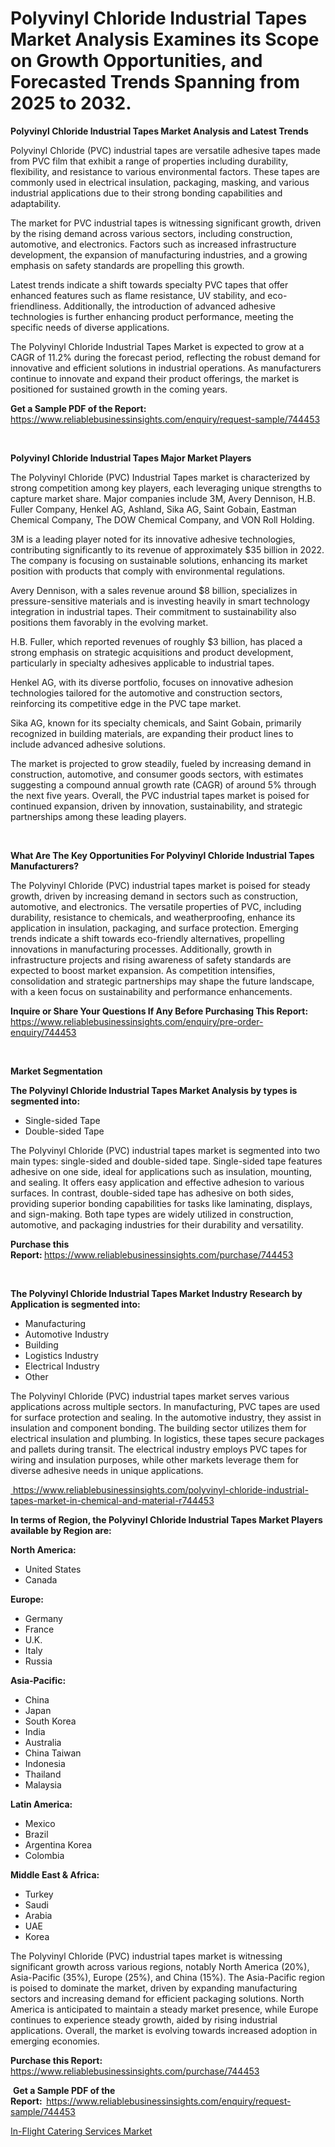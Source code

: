 <p><h1>Polyvinyl Chloride Industrial Tapes Market Analysis Examines its Scope on Growth Opportunities, and Forecasted Trends Spanning from 2025 to 2032.</h1></p><p><strong>Polyvinyl Chloride Industrial Tapes Market Analysis and Latest Trends</strong></p>
<p><p>Polyvinyl Chloride (PVC) industrial tapes are versatile adhesive tapes made from PVC film that exhibit a range of properties including durability, flexibility, and resistance to various environmental factors. These tapes are commonly used in electrical insulation, packaging, masking, and various industrial applications due to their strong bonding capabilities and adaptability. </p><p>The market for PVC industrial tapes is witnessing significant growth, driven by the rising demand across various sectors, including construction, automotive, and electronics. Factors such as increased infrastructure development, the expansion of manufacturing industries, and a growing emphasis on safety standards are propelling this growth. </p><p>Latest trends indicate a shift towards specialty PVC tapes that offer enhanced features such as flame resistance, UV stability, and eco-friendliness. Additionally, the introduction of advanced adhesive technologies is further enhancing product performance, meeting the specific needs of diverse applications. </p><p>The Polyvinyl Chloride Industrial Tapes Market is expected to grow at a CAGR of 11.2% during the forecast period, reflecting the robust demand for innovative and efficient solutions in industrial operations. As manufacturers continue to innovate and expand their product offerings, the market is positioned for sustained growth in the coming years.</p></p>
<p><strong>Get a Sample PDF of the Report:&nbsp;</strong> <a href="https://www.reliablebusinessinsights.com/enquiry/request-sample/744453?utm_campaign=3288&utm_medium=2&utm_source=Github&utm_content=ia&utm_term=29032025&utm_id=polyvinyl-chloride-industrial-tapes">https://www.reliablebusinessinsights.com/enquiry/request-sample/744453</a></p>
<p>&nbsp;</p>
<p><strong>Polyvinyl Chloride Industrial Tapes Major Market Players</strong></p>
<p><p>The Polyvinyl Chloride (PVC) Industrial Tapes market is characterized by strong competition among key players, each leveraging unique strengths to capture market share. Major companies include 3M, Avery Dennison, H.B. Fuller Company, Henkel AG, Ashland, Sika AG, Saint Gobain, Eastman Chemical Company, The DOW Chemical Company, and VON Roll Holding.</p><p>3M is a leading player noted for its innovative adhesive technologies, contributing significantly to its revenue of approximately $35 billion in 2022. The company is focusing on sustainable solutions, enhancing its market position with products that comply with environmental regulations.</p><p>Avery Dennison, with a sales revenue around $8 billion, specializes in pressure-sensitive materials and is investing heavily in smart technology integration in industrial tapes. Their commitment to sustainability also positions them favorably in the evolving market.</p><p>H.B. Fuller, which reported revenues of roughly $3 billion, has placed a strong emphasis on strategic acquisitions and product development, particularly in specialty adhesives applicable to industrial tapes.</p><p>Henkel AG, with its diverse portfolio, focuses on innovative adhesion technologies tailored for the automotive and construction sectors, reinforcing its competitive edge in the PVC tape market.</p><p>Sika AG, known for its specialty chemicals, and Saint Gobain, primarily recognized in building materials, are expanding their product lines to include advanced adhesive solutions.</p><p>The market is projected to grow steadily, fueled by increasing demand in construction, automotive, and consumer goods sectors, with estimates suggesting a compound annual growth rate (CAGR) of around 5% through the next five years. Overall, the PVC industrial tapes market is poised for continued expansion, driven by innovation, sustainability, and strategic partnerships among these leading players.</p></p>
<p>&nbsp;</p>
<p><strong>What Are The Key Opportunities For Polyvinyl Chloride Industrial Tapes Manufacturers?</strong></p>
<p><p>The Polyvinyl Chloride (PVC) industrial tapes market is poised for steady growth, driven by increasing demand in sectors such as construction, automotive, and electronics. The versatile properties of PVC, including durability, resistance to chemicals, and weatherproofing, enhance its application in insulation, packaging, and surface protection. Emerging trends indicate a shift towards eco-friendly alternatives, propelling innovations in manufacturing processes. Additionally, growth in infrastructure projects and rising awareness of safety standards are expected to boost market expansion. As competition intensifies, consolidation and strategic partnerships may shape the future landscape, with a keen focus on sustainability and performance enhancements.</p></p>
<p><strong>Inquire or Share Your Questions If Any Before Purchasing This Report:</strong> <a href="https://www.reliablebusinessinsights.com/enquiry/pre-order-enquiry/744453?utm_campaign=3288&utm_medium=2&utm_source=Github&utm_content=ia&utm_term=29032025&utm_id=polyvinyl-chloride-industrial-tapes">https://www.reliablebusinessinsights.com/enquiry/pre-order-enquiry/744453</a></p>
<p>&nbsp;</p>
<p><strong>Market Segmentation</strong></p>
<p><strong>The Polyvinyl Chloride Industrial Tapes Market Analysis by types is segmented into:</strong></p>
<p><ul><li>Single-sided Tape</li><li>Double-sided Tape</li></ul></p>
<p><p>The Polyvinyl Chloride (PVC) industrial tapes market is segmented into two main types: single-sided and double-sided tape. Single-sided tape features adhesive on one side, ideal for applications such as insulation, mounting, and sealing. It offers easy application and effective adhesion to various surfaces. In contrast, double-sided tape has adhesive on both sides, providing superior bonding capabilities for tasks like laminating, displays, and sign-making. Both tape types are widely utilized in construction, automotive, and packaging industries for their durability and versatility.</p></p>
<p><strong>Purchase this Report:&nbsp;</strong><a href="https://www.reliablebusinessinsights.com/purchase/744453?utm_campaign=3288&utm_medium=2&utm_source=Github&utm_content=ia&utm_term=29032025&utm_id=polyvinyl-chloride-industrial-tapes">https://www.reliablebusinessinsights.com/purchase/744453</a></p>
<p>&nbsp;</p>
<p><strong>The Polyvinyl Chloride Industrial Tapes Market Industry Research by Application is segmented into:</strong></p>
<p><ul><li>Manufacturing</li><li>Automotive Industry</li><li>Building</li><li>Logistics Industry</li><li>Electrical Industry</li><li>Other</li></ul></p>
<p><p>The Polyvinyl Chloride (PVC) industrial tapes market serves various applications across multiple sectors. In manufacturing, PVC tapes are used for surface protection and sealing. In the automotive industry, they assist in insulation and component bonding. The building sector utilizes them for electrical insulation and plumbing. In logistics, these tapes secure packages and pallets during transit. The electrical industry employs PVC tapes for wiring and insulation purposes, while other markets leverage them for diverse adhesive needs in unique applications.</p></p>
<p><a href="https://www.reliablebusinessinsights.com/polyvinyl-chloride-industrial-tapes-market-in-chemical-and-material-r744453?utm_campaign=3288&utm_medium=2&utm_source=Github&utm_content=ia&utm_term=29032025&utm_id=polyvinyl-chloride-industrial-tapes">&nbsp;https://www.reliablebusinessinsights.com/polyvinyl-chloride-industrial-tapes-market-in-chemical-and-material-r744453</a></p>
<p><strong>In terms of Region, the Polyvinyl Chloride Industrial Tapes Market Players available by Region are:</strong></p>
<p>
    <p> <strong> North America: </strong>
        <ul>
            <li>United States</li>
            <li>Canada</li>
        </ul>
        </p> 
    <p> <strong> Europe: </strong>
        <ul>
            <li>Germany</li>
            <li>France</li>
            <li>U.K.</li>
            <li>Italy</li>
            <li>Russia</li>
        </ul>
        </p> 
    <p> <strong> Asia-Pacific: </strong>
        <ul>
            <li>China</li>
            <li>Japan</li>
            <li>South Korea</li>
            <li>India</li>
            <li>Australia</li>
            <li>China Taiwan</li>
            <li>Indonesia</li>
            <li>Thailand</li>
            <li>Malaysia</li>
        </ul>
        </p> 
    <p> <strong> Latin America: </strong>
        <ul>
            <li>Mexico</li>
            <li>Brazil</li>
            <li>Argentina Korea</li>
            <li>Colombia</li>
        </ul>
        </p> 
    <p> <strong> Middle East & Africa: </strong>
        <ul>
            <li>Turkey</li>
            <li>Saudi</li>
            <li>Arabia</li>
            <li>UAE</li>
            <li>Korea</li>
        </ul>
    </p>
    </p>
<p><p>The Polyvinyl Chloride (PVC) industrial tapes market is witnessing significant growth across various regions, notably North America (20%), Asia-Pacific (35%), Europe (25%), and China (15%). The Asia-Pacific region is poised to dominate the market, driven by expanding manufacturing sectors and increasing demand for efficient packaging solutions. North America is anticipated to maintain a steady market presence, while Europe continues to experience steady growth, aided by rising industrial applications. Overall, the market is evolving towards increased adoption in emerging economies.</p></p>
<p><strong>Purchase this Report: </strong><a href="https://www.reliablebusinessinsights.com/purchase/744453?utm_campaign=3288&utm_medium=2&utm_source=Github&utm_content=ia&utm_term=29032025&utm_id=polyvinyl-chloride-industrial-tapes">https://www.reliablebusinessinsights.com/purchase/744453</a></p>
<p>&nbsp;<strong>Get a Sample PDF of the Report:&nbsp;&nbsp;</strong><a href="https://www.reliablebusinessinsights.com/enquiry/request-sample/744453?utm_campaign=3288&utm_medium=2&utm_source=Github&utm_content=ia&utm_term=29032025&utm_id=polyvinyl-chloride-industrial-tapes">https://www.reliablebusinessinsights.com/enquiry/request-sample/744453</a></p>
<p><strong></strong></p>
<p><p><a href="https://github.com/kalsirollija/Market-Research-Report-List-1/blob/main/in-flight-catering-services-market.md?utm_campaign=3288&utm_medium=2&utm_source=Github&utm_content=ia&utm_term=29032025&utm_id=polyvinyl-chloride-industrial-tapes">In-Flight Catering Services Market</a></p></p>